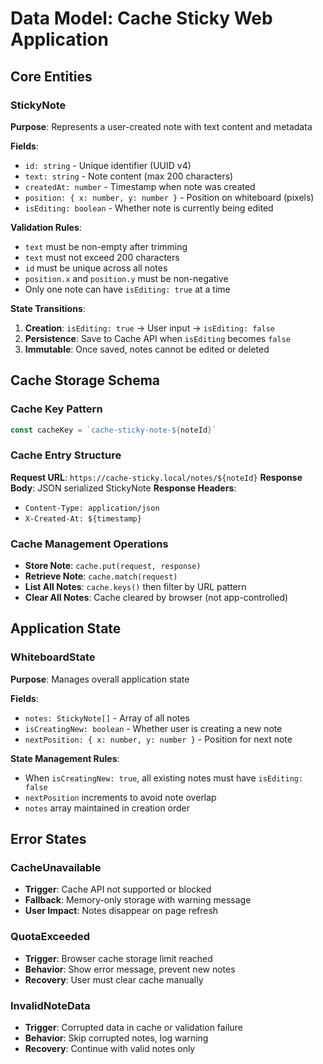 # Data Model: Cache Sticky Web Application

## Core Entities

### StickyNote
**Purpose**: Represents a user-created note with text content and metadata

**Fields**:
- `id: string` - Unique identifier (UUID v4)
- `text: string` - Note content (max 200 characters)
- `createdAt: number` - Timestamp when note was created
- `position: { x: number, y: number }` - Position on whiteboard (pixels)
- `isEditing: boolean` - Whether note is currently being edited

**Validation Rules**:
- `text` must be non-empty after trimming
- `text` must not exceed 200 characters
- `id` must be unique across all notes
- `position.x` and `position.y` must be non-negative
- Only one note can have `isEditing: true` at a time

**State Transitions**:
1. **Creation**: `isEditing: true` → User input → `isEditing: false`
2. **Persistence**: Save to Cache API when `isEditing` becomes `false`
3. **Immutable**: Once saved, notes cannot be edited or deleted

## Cache Storage Schema

### Cache Key Pattern
```typescript
const cacheKey = `cache-sticky-note-${noteId}`
```

### Cache Entry Structure
**Request URL**: `https://cache-sticky.local/notes/${noteId}`
**Response Body**: JSON serialized StickyNote
**Response Headers**:
- `Content-Type: application/json`
- `X-Created-At: ${timestamp}`

### Cache Management Operations
- **Store Note**: `cache.put(request, response)`
- **Retrieve Note**: `cache.match(request)`
- **List All Notes**: `cache.keys()` then filter by URL pattern
- **Clear All Notes**: Cache cleared by browser (not app-controlled)

## Application State

### WhiteboardState
**Purpose**: Manages overall application state

**Fields**:
- `notes: StickyNote[]` - Array of all notes
- `isCreatingNew: boolean` - Whether user is creating a new note
- `nextPosition: { x: number, y: number }` - Position for next note

**State Management Rules**:
- When `isCreatingNew: true`, all existing notes must have `isEditing: false`
- `nextPosition` increments to avoid note overlap
- `notes` array maintained in creation order

## Error States

### CacheUnavailable
- **Trigger**: Cache API not supported or blocked
- **Fallback**: Memory-only storage with warning message
- **User Impact**: Notes disappear on page refresh

### QuotaExceeded
- **Trigger**: Browser cache storage limit reached
- **Behavior**: Show error message, prevent new notes
- **Recovery**: User must clear cache manually

### InvalidNoteData
- **Trigger**: Corrupted data in cache or validation failure
- **Behavior**: Skip corrupted notes, log warning
- **Recovery**: Continue with valid notes only